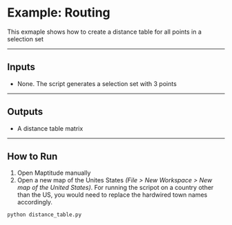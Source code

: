 # Example: Routing

This exmaple shows how to create a distance table for all points in a selection set 
 
---

## Inputs

- None.  The script generates a selection set with 3 points

---

## Outputs

- A distance table matrix

---

## How to Run
1. Open Maptitude manually
2. Open a new map of the Unites States  *(File > New Workspace > New map of the United States)*.  For running the scripot on a country other than the US, you would need to replace the hardwired town names accordingly.

```bash
python distance_table.py

